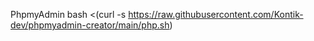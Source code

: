 PhpmyAdmin   bash <(curl -s https://raw.githubusercontent.com/Kontik-dev/phpmyadmin-creator/main/php.sh)
